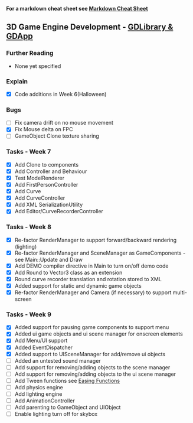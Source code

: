 ﻿
**For a markdown cheat sheet see [Markdown Cheat Sheet](https://www.markdownguide.org/cheat-sheet/)**

## 3D Game Engine Development - [GDLibrary & GDApp](https://github.com/nmcguinness/GD3_3_Intro_To_MonoGame.git)

### Further Reading
- None yet specified

### Explain
- [x] Code additions in Week 6(Halloween)

### Bugs
- [ ] Fix camera drift on no mouse movement
- [x] Fix Mouse delta on FPC
- [ ] GameObject Clone texture sharing

### Tasks - Week 7
- [x] Add Clone to components
- [x] Add Controller and Behaviour
- [x] Test ModelRenderer
- [x] Add FirstPersonController
- [x] Add Curve
- [x] Add CurveController
- [x] Add XML SerializationUtility
- [x] Add Editor/CurveRecorderController

### Tasks - Week 8
- [x] Re-factor RenderManager to support forward/backward rendering (lighting)
- [x] Re-factor RenderManager and SceneManager as GameComponents - see Main::Update and Draw 
- [x] Add DEMO compiler directive in Main to turn on/off demo code
- [x] Add Round to Vector3 class as an extension
- [x] Round curve recorder translation and rotation stored to XML
- [x] Added support for static and dynamic game objects 
- [x] Re-factor RenderManager and Camera (if necessary) to support multi-screen

### Tasks - Week 9
- [x] Added support for pausing game components to support menu
- [x] Added ui game objects and ui scene manager for onscreen elements
- [x] Add Menu/UI support
- [x] Added EventDispatcher
- [x] Added support to UISceneManager for add/remove ui objects
- [ ] Added an untested sound manager
- [ ] Add support for removing/adding objects to the scene manager
- [ ] Add support for removing/adding objects to the ui scene manager
- [ ] Add Tween functions see [Easing Functions](https://easings.net/)
- [ ] Add physics engine
- [ ] Add lighting engine
- [ ] Add AnimationController
- [ ] Add parenting to GameObject and UIObject
- [ ] Enable lighting turn off for skybox